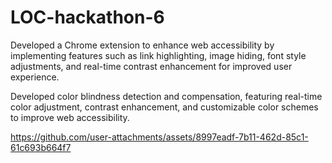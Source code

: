 # LOC-hackathon-6

Developed a Chrome extension to enhance web accessibility by implementing features such as link highlighting, image
hiding, font style adjustments, and real-time contrast enhancement for improved user experience.

Developed color blindness detection and compensation, featuring real-time color adjustment, contrast enhancement, and
customizable color schemes to improve web accessibility.


https://github.com/user-attachments/assets/8997eadf-7b11-462d-85c1-61c693b664f7

